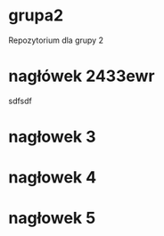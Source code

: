 # grupa2
Repozytorium dla grupy 2

# nagłówek 2433ewr
 sdfsdf

# nagłowek 3

# nagłowek 4

# nagłowek 5
